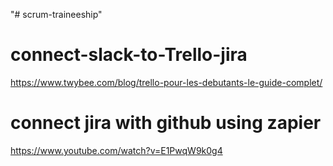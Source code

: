 "# scrum-traineeship"

# connect-slack-to-Trello-jira
https://www.twybee.com/blog/trello-pour-les-debutants-le-guide-complet/

# connect jira with github using zapier
https://www.youtube.com/watch?v=E1PwqW9k0g4